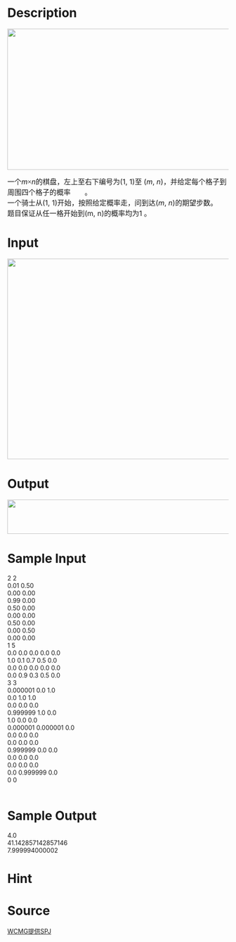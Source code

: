 
# Description

<div class="content"><p><span style="font-size: medium"><img height="321" width="777" alt="" src="source/bzoj/3317/img/aHR0cHM6Ly9seWRzeS5jb20vSnVkZ2VPbmxpbmUvdXBsb2FkLzIwMTMxMS9mcHJvYi5qcGc=.jpg"/></span></p>
<p></p>
<div class="O" v:shape="_x0000_s1026">
<div style="mso-line-spacing: &#39;100 -48 0&#39;; mso-margin-left-alt: 230; mso-text-indent-alt: 52; mso-char-wrap: 1; mso-kinsoku-overflow: 1"><span style="font-size: medium"><span style="left: -2.91%; color: #3891a7; font-family: &#34;Wingdings 2&#34;; position: absolute; top: 0.22em; mso-special-format: bullet; mso-color-index: 4"></span><span style="font-family: 宋体; mso-fareast-font-family: 宋体; mso-hansi-font-family: Arial">一个</span><span lang="EN-US" style="mso-fareast-font-family: 宋体; mso-hansi-font-family: Arial; mso-fareast-language: ZH-CN"><i>m</i></span><span lang="EN-US" style="font-family: 宋体; mso-fareast-font-family: 宋体; mso-hansi-font-family: Arial; mso-fareast-language: ZH-CN">×</span><span lang="EN-US" style="mso-fareast-font-family: 宋体; mso-hansi-font-family: Arial; mso-fareast-language: ZH-CN"><i>n</i></span><span style="font-family: 宋体; mso-fareast-font-family: 宋体; mso-hansi-font-family: Arial">的棋盘，左上至右下编号为</span><span lang="EN-US" style="mso-fareast-font-family: 宋体; mso-hansi-font-family: Arial; mso-fareast-language: ZH-CN">(1, 1)</span><span style="font-family: 宋体; mso-fareast-font-family: 宋体; mso-hansi-font-family: Arial">至</span><span style="mso-fareast-font-family: 宋体; mso-hansi-font-family: Arial"> </span><span lang="EN-US" style="mso-fareast-font-family: 宋体; mso-hansi-font-family: Arial; mso-fareast-language: ZH-CN">(</span><span lang="EN-US" style="mso-fareast-font-family: 宋体; mso-hansi-font-family: Arial; mso-fareast-language: ZH-CN"><i>m</i></span><span lang="EN-US" style="mso-fareast-font-family: 宋体; mso-hansi-font-family: Arial; mso-fareast-language: ZH-CN">, </span><span lang="EN-US" style="mso-fareast-font-family: 宋体; mso-hansi-font-family: Arial; mso-fareast-language: ZH-CN"><i>n</i></span><span lang="EN-US" style="mso-fareast-font-family: 宋体; mso-hansi-font-family: Arial; mso-fareast-language: ZH-CN">)</span><span style="font-family: 宋体; mso-fareast-font-family: 宋体; mso-hansi-font-family: Arial">，并给定每个格子到周围四个格子的概</span><span style="font-family: 宋体; mso-fareast-font-family: 宋体; mso-hansi-font-family: Arial">率　　。 </span></span></div>
<div style="mso-line-spacing: &#39;100 -48 0&#39;; mso-margin-left-alt: 230; mso-text-indent-alt: 52; mso-char-wrap: 1; mso-kinsoku-overflow: 1"><span style="font-size: medium"><span style="left: -2.82%; color: #3891a7; font-family: &#34;Wingdings 2&#34;; position: absolute; top: 0.22em; mso-special-format: bullet; mso-color-index: 4"></span><span style="font-family: 宋体; mso-fareast-font-family: 宋体; mso-hansi-font-family: Arial">一个骑士从</span><span lang="EN-US" style="mso-fareast-font-family: 宋体; mso-hansi-font-family: Arial; mso-fareast-language: ZH-CN">(1, 1)</span><span style="font-family: 宋体; mso-fareast-font-family: 宋体; mso-hansi-font-family: Arial">开始，按照给定概率走，问到</span><span style="font-family: 宋体; mso-fareast-font-family: 宋体; mso-hansi-font-family: Arial">达</span><span lang="EN-US" style="mso-fareast-font-family: 宋体; mso-hansi-font-family: Arial; mso-fareast-language: ZH-CN">(</span><span lang="EN-US" style="mso-fareast-font-family: 宋体; mso-hansi-font-family: Arial; mso-fareast-language: ZH-CN"><i>m</i></span><span lang="EN-US" style="mso-fareast-font-family: 宋体; mso-hansi-font-family: Arial; mso-fareast-language: ZH-CN">, </span><span lang="EN-US" style="mso-fareast-font-family: 宋体; mso-hansi-font-family: Arial; mso-fareast-language: ZH-CN"><i>n</i></span><span lang="EN-US" style="mso-fareast-font-family: 宋体; mso-hansi-font-family: Arial; mso-fareast-language: ZH-CN">)</span><span style="font-family: 宋体; mso-fareast-font-family: 宋体; mso-hansi-font-family: Arial">的期望步数。 </span></span></div>
<div style="mso-line-spacing: &#39;100 -48 0&#39;; mso-margin-left-alt: 230; mso-text-indent-alt: 52; mso-char-wrap: 1; mso-kinsoku-overflow: 1"><span style="font-size: medium"><span style="left: -2.8%; color: #3891a7; font-family: &#34;Wingdings 2&#34;; position: absolute; top: 0.22em; mso-special-format: bullet; mso-color-index: 4"></span><span style="font-family: 宋体; mso-fareast-font-family: 宋体; mso-hansi-font-family: Arial">题目保证从任一格开始到</span><span lang="EN-US" style="mso-fareast-font-family: 宋体; mso-hansi-font-family: Arial; mso-fareast-language: ZH-CN">(m, n)</span><span style="font-family: 宋体; mso-fareast-font-family: 宋体; mso-hansi-font-family: Arial">的概率均为</span><span lang="EN-US" style="mso-fareast-font-family: 宋体; mso-hansi-font-family: Arial; mso-fareast-language: ZH-CN">1 </span><span style="font-family: 宋体; mso-fareast-font-family: 宋体; mso-hansi-font-family: Arial">。</span></span></div>
</div></div>

# Input

<div class="content"><p><img height="456" width="781" alt="" src="source/bzoj/3317/img/aHR0cHM6Ly9seWRzeS5jb20vSnVkZ2VPbmxpbmUvdXBsb2FkLzIwMTMxMS9maW4uanBn.jpg"/></p></div>

# Output

<div class="content"><p><img height="78" alt="" width="779" src="source/bzoj/3317/img/aHR0cHM6Ly9seWRzeS5jb20vSnVkZ2VPbmxpbmUvdXBsb2FkLzIwMTMxMS9mb3V0LmpwZw==.jpg"/></p></div>

# Sample Input

<div class="content"><span class="sampledata">2 2<br/>
0.01 0.50<br/>
0.00 0.00<br/>
0.99 0.00<br/>
0.50 0.00<br/>
0.00 0.00<br/>
0.50 0.00<br/>
0.00 0.50<br/>
0.00 0.00<br/>
1 5<br/>
0.0 0.0 0.0 0.0 0.0<br/>
1.0 0.1 0.7 0.5 0.0<br/>
0.0 0.0 0.0 0.0 0.0<br/>
0.0 0.9 0.3 0.5 0.0<br/>
3 3<br/>
0.000001 0.0 1.0<br/>
0.0 1.0 1.0<br/>
0.0 0.0 0.0<br/>
0.999999 1.0 0.0<br/>
1.0 0.0 0.0<br/>
0.000001 0.000001 0.0<br/>
0.0 0.0 0.0<br/>
0.0 0.0 0.0<br/>
0.999999 0.0 0.0<br/>
0.0 0.0 0.0<br/>
0.0 0.0 0.0<br/>
0.0 0.999999 0.0<br/>
0 0<br/>
<br/>
</span></div>

# Sample Output

<div class="content"><span class="sampledata">4.0<br/>
41.142857142857146<br/>
7.999994000002</span></div>

# Hint

<div class="content"><p></p></div>

# Source

<div class="content"><p><a href="problemset.php?search=WCMG提供SPJ">WCMG提供SPJ</a></p></div>


